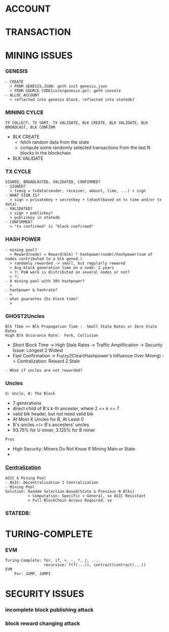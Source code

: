 # ACCOUNT
# TRANSACTION
#
# MINING ISSUES
### GENESIS
    - CREATE
      > FROM GENESIS.JSON: geth init genesis.json
      > FROM SOURCE CODE[core/genesis.go]: geth console
    - ALLOC ACCOUNT
      > reflected into genesis block, reflected into statedb?
### MINING CYLCE
    TX COLLECT, TX SORT, TX VALIDATE, BLK CREATE, BLK VALIDATE, BLK BROADCAST, BLK CONFIRM
   - BLK CREATE
     * fetch random data from the state
     * compute some randomly selected transactions from the last N blocks in the blockchain
   - BLK VALIDATE
    
### TX CYCLE
    SIGNED, BROADCASTED, VALIDATED, CONFIRMED?
    - SIGNED?
      > txmsg = txdata(sender, receiver, amount, time, ...) + sign
    - WHAT SIGN IS?
      > sign = privatekey + secretkey + txhash(based on tx time and/or tx data)
    - VALIDATED?
      > sign + publickey?
      > publickey in statedb
    - CONFIRMED? 
      > "tx confirmed" is "block confirmed"
### HASH POWER
    - mining pool?
      > Reward(node) = Reward(blk) * hashpower(node)/hashpower(sum of nodes contributed to a blk gened.)
      > randomly rewarded -> small, but regularly rewared
      > Avg block generation time on a node: 2 years
      > ?: PoW work is distributed on several nodes or not?
      > ?:
    - A mining pool with 30% hashpower?
      >
    - hashpower & hashrate?
      >
    - what guarantes 15s block time?
      >
### GHOST2Uncles
    Blk TIme >> Blk Propogation Time :  Small Stale Rates or Zero Stale Rates
    High Blk Occurance Rate:  Fork, Collision
   * Short Block Time -> High Stale Rates -> Traffic Amplification -> Security Issue: Longest 2 Widest
   * Fast Confirmation -> Fuzzy2Clear(Hashpower's Influence Over Mining) -> Centralization: Reward 2 Stale
    
    - What if uncles are not rewarded?
### Uncles
    U: Uncle, B: The Block
   * 7 generations
   * direct child of B's k-th ancester, where 2 <= k <= 7
   * valid blk header, but not need valid blk
   * At Most X Uncles for B, At Least 0
   * B's uncles =/= B's ancesters' uncles
   * 93.75% for U miner, 3.125% for B miner
   
    Pros
   * High Security: Miners Do Not Know If Mining Main or Stale.
   *
### [Centralization](https://github.com/ethereum/wiki/wiki/White-Paper#mining-centralization)
    ASIC & Mining Pool
    - ASIC: Decentralization 2 Centralization
    - Mining Pool
    Solution: Random Selection-Based(State & Previous N Blks)
              > Computation: Specific > General, so ASIC Resistant
              > Full BlockChain Access Required, so 
### 
### STATEDB: 
# TURING-COMPLETE
### EVM
    Turing-Complete: for, if, +, -, *, /, ....
                     recursive: f(f(...)), contract(contract(...))
    EVM
        For: JUMP, JUMPI
###    
# SECURITY ISSUES
### incomplete block publishing attack
### block reward changing attack
### 
